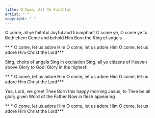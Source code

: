 ```yaml
---
title: O Come, All Ye Faithful
artist: " "
copyright: " "
---
```

O come, all ye faithful
Joyful and triumphant
O come ye, O come ye to Bethlehem
Come and behold Him
Born the King of angels

 ** * O come, let us adore Him
   O come, let us adore Him
   O come, let us adore Him
   Christ the Lord***

Sing, choirs of angels
Sing in exultation
Sing, all ye citizens of Heaven above
Glory to God!
Glory in the highest!

 ** * O come, let us adore Him
   O come, let us adore Him
   O come, let us adore Him
   Christ the Lord***

Yea, Lord, we greet Thee
Born this happy morning
Jesus, to Thee be all glory given
Word of the Father
Now in flesh appearing

 ** * O come, let us adore Him
   O come, let us adore Him
   O come, let us adore Him
   Christ the Lord***